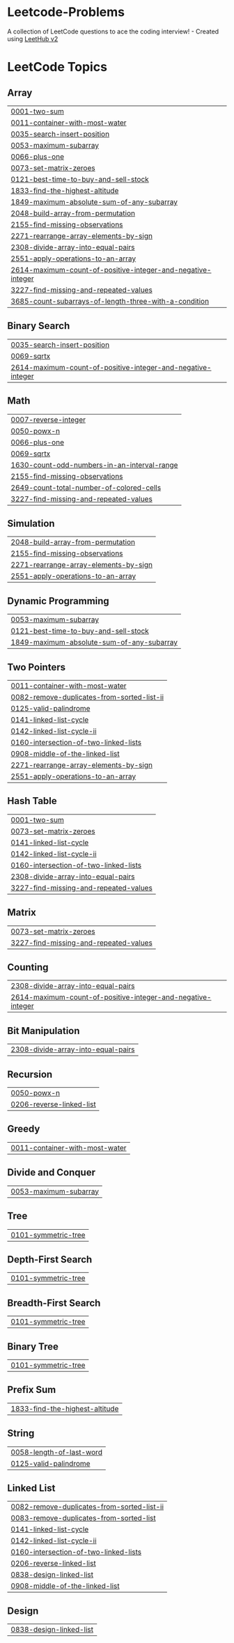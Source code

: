 # Leetcode-Problems
A collection of LeetCode questions to ace the coding interview! - Created using [LeetHub v2](https://github.com/arunbhardwaj/LeetHub-2.0)

<!---LeetCode Topics Start-->
# LeetCode Topics
## Array
|  |
| ------- |
| [0001-two-sum](https://github.com/aakash-kumar-singh/Leetcode-Problems/tree/master/0001-two-sum) |
| [0011-container-with-most-water](https://github.com/aakash-kumar-singh/Leetcode-Problems/tree/master/0011-container-with-most-water) |
| [0035-search-insert-position](https://github.com/aakash-kumar-singh/Leetcode-Problems/tree/master/0035-search-insert-position) |
| [0053-maximum-subarray](https://github.com/aakash-kumar-singh/Leetcode-Problems/tree/master/0053-maximum-subarray) |
| [0066-plus-one](https://github.com/aakash-kumar-singh/Leetcode-Problems/tree/master/0066-plus-one) |
| [0073-set-matrix-zeroes](https://github.com/aakash-kumar-singh/Leetcode-Problems/tree/master/0073-set-matrix-zeroes) |
| [0121-best-time-to-buy-and-sell-stock](https://github.com/aakash-kumar-singh/Leetcode-Problems/tree/master/0121-best-time-to-buy-and-sell-stock) |
| [1833-find-the-highest-altitude](https://github.com/aakash-kumar-singh/Leetcode-Problems/tree/master/1833-find-the-highest-altitude) |
| [1849-maximum-absolute-sum-of-any-subarray](https://github.com/aakash-kumar-singh/Leetcode-Problems/tree/master/1849-maximum-absolute-sum-of-any-subarray) |
| [2048-build-array-from-permutation](https://github.com/aakash-kumar-singh/Leetcode-Problems/tree/master/2048-build-array-from-permutation) |
| [2155-find-missing-observations](https://github.com/aakash-kumar-singh/Leetcode-Problems/tree/master/2155-find-missing-observations) |
| [2271-rearrange-array-elements-by-sign](https://github.com/aakash-kumar-singh/Leetcode-Problems/tree/master/2271-rearrange-array-elements-by-sign) |
| [2308-divide-array-into-equal-pairs](https://github.com/aakash-kumar-singh/Leetcode-Problems/tree/master/2308-divide-array-into-equal-pairs) |
| [2551-apply-operations-to-an-array](https://github.com/aakash-kumar-singh/Leetcode-Problems/tree/master/2551-apply-operations-to-an-array) |
| [2614-maximum-count-of-positive-integer-and-negative-integer](https://github.com/aakash-kumar-singh/Leetcode-Problems/tree/master/2614-maximum-count-of-positive-integer-and-negative-integer) |
| [3227-find-missing-and-repeated-values](https://github.com/aakash-kumar-singh/Leetcode-Problems/tree/master/3227-find-missing-and-repeated-values) |
| [3685-count-subarrays-of-length-three-with-a-condition](https://github.com/aakash-kumar-singh/Leetcode-Problems/tree/master/3685-count-subarrays-of-length-three-with-a-condition) |
## Binary Search
|  |
| ------- |
| [0035-search-insert-position](https://github.com/aakash-kumar-singh/Leetcode-Problems/tree/master/0035-search-insert-position) |
| [0069-sqrtx](https://github.com/aakash-kumar-singh/Leetcode-Problems/tree/master/0069-sqrtx) |
| [2614-maximum-count-of-positive-integer-and-negative-integer](https://github.com/aakash-kumar-singh/Leetcode-Problems/tree/master/2614-maximum-count-of-positive-integer-and-negative-integer) |
## Math
|  |
| ------- |
| [0007-reverse-integer](https://github.com/aakash-kumar-singh/Leetcode-Problems/tree/master/0007-reverse-integer) |
| [0050-powx-n](https://github.com/aakash-kumar-singh/Leetcode-Problems/tree/master/0050-powx-n) |
| [0066-plus-one](https://github.com/aakash-kumar-singh/Leetcode-Problems/tree/master/0066-plus-one) |
| [0069-sqrtx](https://github.com/aakash-kumar-singh/Leetcode-Problems/tree/master/0069-sqrtx) |
| [1630-count-odd-numbers-in-an-interval-range](https://github.com/aakash-kumar-singh/Leetcode-Problems/tree/master/1630-count-odd-numbers-in-an-interval-range) |
| [2155-find-missing-observations](https://github.com/aakash-kumar-singh/Leetcode-Problems/tree/master/2155-find-missing-observations) |
| [2649-count-total-number-of-colored-cells](https://github.com/aakash-kumar-singh/Leetcode-Problems/tree/master/2649-count-total-number-of-colored-cells) |
| [3227-find-missing-and-repeated-values](https://github.com/aakash-kumar-singh/Leetcode-Problems/tree/master/3227-find-missing-and-repeated-values) |
## Simulation
|  |
| ------- |
| [2048-build-array-from-permutation](https://github.com/aakash-kumar-singh/Leetcode-Problems/tree/master/2048-build-array-from-permutation) |
| [2155-find-missing-observations](https://github.com/aakash-kumar-singh/Leetcode-Problems/tree/master/2155-find-missing-observations) |
| [2271-rearrange-array-elements-by-sign](https://github.com/aakash-kumar-singh/Leetcode-Problems/tree/master/2271-rearrange-array-elements-by-sign) |
| [2551-apply-operations-to-an-array](https://github.com/aakash-kumar-singh/Leetcode-Problems/tree/master/2551-apply-operations-to-an-array) |
## Dynamic Programming
|  |
| ------- |
| [0053-maximum-subarray](https://github.com/aakash-kumar-singh/Leetcode-Problems/tree/master/0053-maximum-subarray) |
| [0121-best-time-to-buy-and-sell-stock](https://github.com/aakash-kumar-singh/Leetcode-Problems/tree/master/0121-best-time-to-buy-and-sell-stock) |
| [1849-maximum-absolute-sum-of-any-subarray](https://github.com/aakash-kumar-singh/Leetcode-Problems/tree/master/1849-maximum-absolute-sum-of-any-subarray) |
## Two Pointers
|  |
| ------- |
| [0011-container-with-most-water](https://github.com/aakash-kumar-singh/Leetcode-Problems/tree/master/0011-container-with-most-water) |
| [0082-remove-duplicates-from-sorted-list-ii](https://github.com/aakash-kumar-singh/Leetcode-Problems/tree/master/0082-remove-duplicates-from-sorted-list-ii) |
| [0125-valid-palindrome](https://github.com/aakash-kumar-singh/Leetcode-Problems/tree/master/0125-valid-palindrome) |
| [0141-linked-list-cycle](https://github.com/aakash-kumar-singh/Leetcode-Problems/tree/master/0141-linked-list-cycle) |
| [0142-linked-list-cycle-ii](https://github.com/aakash-kumar-singh/Leetcode-Problems/tree/master/0142-linked-list-cycle-ii) |
| [0160-intersection-of-two-linked-lists](https://github.com/aakash-kumar-singh/Leetcode-Problems/tree/master/0160-intersection-of-two-linked-lists) |
| [0908-middle-of-the-linked-list](https://github.com/aakash-kumar-singh/Leetcode-Problems/tree/master/0908-middle-of-the-linked-list) |
| [2271-rearrange-array-elements-by-sign](https://github.com/aakash-kumar-singh/Leetcode-Problems/tree/master/2271-rearrange-array-elements-by-sign) |
| [2551-apply-operations-to-an-array](https://github.com/aakash-kumar-singh/Leetcode-Problems/tree/master/2551-apply-operations-to-an-array) |
## Hash Table
|  |
| ------- |
| [0001-two-sum](https://github.com/aakash-kumar-singh/Leetcode-Problems/tree/master/0001-two-sum) |
| [0073-set-matrix-zeroes](https://github.com/aakash-kumar-singh/Leetcode-Problems/tree/master/0073-set-matrix-zeroes) |
| [0141-linked-list-cycle](https://github.com/aakash-kumar-singh/Leetcode-Problems/tree/master/0141-linked-list-cycle) |
| [0142-linked-list-cycle-ii](https://github.com/aakash-kumar-singh/Leetcode-Problems/tree/master/0142-linked-list-cycle-ii) |
| [0160-intersection-of-two-linked-lists](https://github.com/aakash-kumar-singh/Leetcode-Problems/tree/master/0160-intersection-of-two-linked-lists) |
| [2308-divide-array-into-equal-pairs](https://github.com/aakash-kumar-singh/Leetcode-Problems/tree/master/2308-divide-array-into-equal-pairs) |
| [3227-find-missing-and-repeated-values](https://github.com/aakash-kumar-singh/Leetcode-Problems/tree/master/3227-find-missing-and-repeated-values) |
## Matrix
|  |
| ------- |
| [0073-set-matrix-zeroes](https://github.com/aakash-kumar-singh/Leetcode-Problems/tree/master/0073-set-matrix-zeroes) |
| [3227-find-missing-and-repeated-values](https://github.com/aakash-kumar-singh/Leetcode-Problems/tree/master/3227-find-missing-and-repeated-values) |
## Counting
|  |
| ------- |
| [2308-divide-array-into-equal-pairs](https://github.com/aakash-kumar-singh/Leetcode-Problems/tree/master/2308-divide-array-into-equal-pairs) |
| [2614-maximum-count-of-positive-integer-and-negative-integer](https://github.com/aakash-kumar-singh/Leetcode-Problems/tree/master/2614-maximum-count-of-positive-integer-and-negative-integer) |
## Bit Manipulation
|  |
| ------- |
| [2308-divide-array-into-equal-pairs](https://github.com/aakash-kumar-singh/Leetcode-Problems/tree/master/2308-divide-array-into-equal-pairs) |
## Recursion
|  |
| ------- |
| [0050-powx-n](https://github.com/aakash-kumar-singh/Leetcode-Problems/tree/master/0050-powx-n) |
| [0206-reverse-linked-list](https://github.com/aakash-kumar-singh/Leetcode-Problems/tree/master/0206-reverse-linked-list) |
## Greedy
|  |
| ------- |
| [0011-container-with-most-water](https://github.com/aakash-kumar-singh/Leetcode-Problems/tree/master/0011-container-with-most-water) |
## Divide and Conquer
|  |
| ------- |
| [0053-maximum-subarray](https://github.com/aakash-kumar-singh/Leetcode-Problems/tree/master/0053-maximum-subarray) |
## Tree
|  |
| ------- |
| [0101-symmetric-tree](https://github.com/aakash-kumar-singh/Leetcode-Problems/tree/master/0101-symmetric-tree) |
## Depth-First Search
|  |
| ------- |
| [0101-symmetric-tree](https://github.com/aakash-kumar-singh/Leetcode-Problems/tree/master/0101-symmetric-tree) |
## Breadth-First Search
|  |
| ------- |
| [0101-symmetric-tree](https://github.com/aakash-kumar-singh/Leetcode-Problems/tree/master/0101-symmetric-tree) |
## Binary Tree
|  |
| ------- |
| [0101-symmetric-tree](https://github.com/aakash-kumar-singh/Leetcode-Problems/tree/master/0101-symmetric-tree) |
## Prefix Sum
|  |
| ------- |
| [1833-find-the-highest-altitude](https://github.com/aakash-kumar-singh/Leetcode-Problems/tree/master/1833-find-the-highest-altitude) |
## String
|  |
| ------- |
| [0058-length-of-last-word](https://github.com/aakash-kumar-singh/Leetcode-Problems/tree/master/0058-length-of-last-word) |
| [0125-valid-palindrome](https://github.com/aakash-kumar-singh/Leetcode-Problems/tree/master/0125-valid-palindrome) |
## Linked List
|  |
| ------- |
| [0082-remove-duplicates-from-sorted-list-ii](https://github.com/aakash-kumar-singh/Leetcode-Problems/tree/master/0082-remove-duplicates-from-sorted-list-ii) |
| [0083-remove-duplicates-from-sorted-list](https://github.com/aakash-kumar-singh/Leetcode-Problems/tree/master/0083-remove-duplicates-from-sorted-list) |
| [0141-linked-list-cycle](https://github.com/aakash-kumar-singh/Leetcode-Problems/tree/master/0141-linked-list-cycle) |
| [0142-linked-list-cycle-ii](https://github.com/aakash-kumar-singh/Leetcode-Problems/tree/master/0142-linked-list-cycle-ii) |
| [0160-intersection-of-two-linked-lists](https://github.com/aakash-kumar-singh/Leetcode-Problems/tree/master/0160-intersection-of-two-linked-lists) |
| [0206-reverse-linked-list](https://github.com/aakash-kumar-singh/Leetcode-Problems/tree/master/0206-reverse-linked-list) |
| [0838-design-linked-list](https://github.com/aakash-kumar-singh/Leetcode-Problems/tree/master/0838-design-linked-list) |
| [0908-middle-of-the-linked-list](https://github.com/aakash-kumar-singh/Leetcode-Problems/tree/master/0908-middle-of-the-linked-list) |
## Design
|  |
| ------- |
| [0838-design-linked-list](https://github.com/aakash-kumar-singh/Leetcode-Problems/tree/master/0838-design-linked-list) |
<!---LeetCode Topics End-->